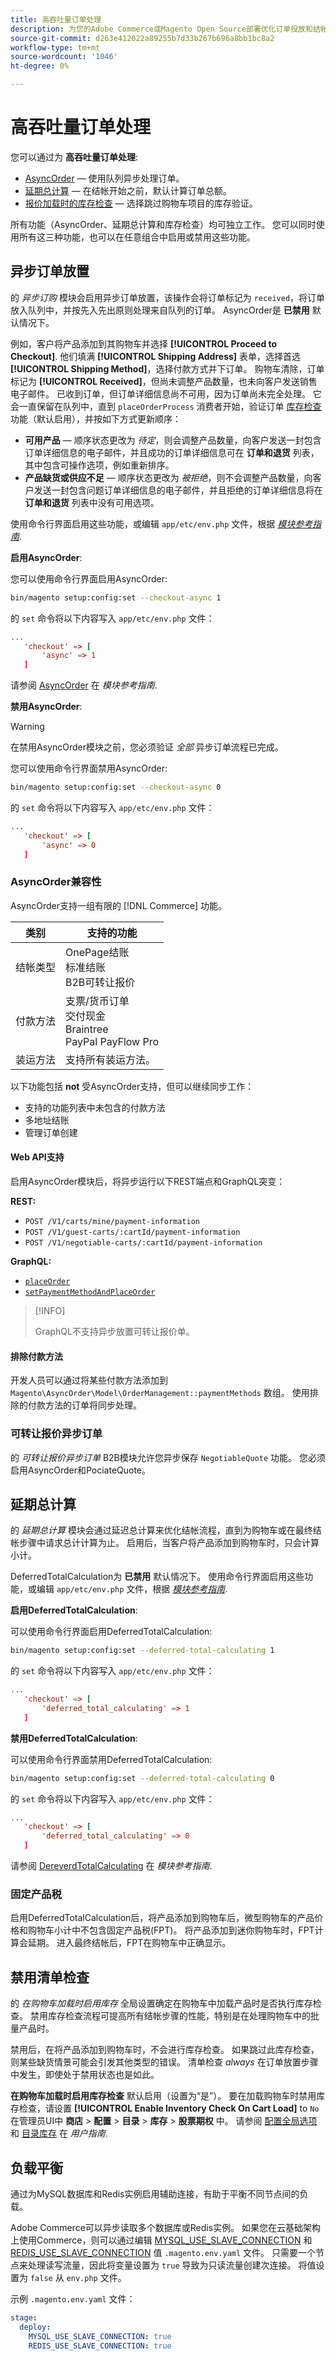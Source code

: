 ```yaml
---
title: 高吞吐量订单处理
description: 为您的Adobe Commerce或Magento Open Source部署优化订单投放和结帐体验。
source-git-commit: d263e412022a89255b7d33b267b696a8bb1bc8a2
workflow-type: tm+mt
source-wordcount: '1046'
ht-degree: 0%

---
```



# 高吞吐量订单处理

您可以通过为 **高吞吐量订单处理**:

- [AsyncOrder](#asynchronous-order-placement) — 使用队列异步处理订单。
- [延期总计算](#deferred-total-calculation) — 在结帐开始之前，默认计算订单总额。
- [报价加载时的库存检查](#disable-inventory-check) — 选择跳过购物车项目的库存验证。

所有功能（AsyncOrder、延期总计算和库存检查）均可独立工作。 您可以同时使用所有这三种功能，也可以在任意组合中启用或禁用这些功能。

## 异步订单放置

的 _异步订购_ 模块会启用异步订单放置，该操作会将订单标记为 `received`，将订单放入队列中，并按先入先出原则处理来自队列的订单。 AsyncOrder是 **已禁用** 默认情况下。

例如，客户将产品添加到其购物车并选择 **[!UICONTROL Proceed to Checkout]**. 他们填满 **[!UICONTROL Shipping Address]** 表单，选择首选 **[!UICONTROL Shipping Method]**，选择付款方式并下订单。 购物车清除，订单标记为 **[!UICONTROL Received]**，但尚未调整产品数量，也未向客户发送销售电子邮件。 已收到订单，但订单详细信息尚不可用，因为订单尚未完全处理。 它会一直保留在队列中，直到 `placeOrderProcess` 消费者开始，验证订单 [库存检查](#disable-inventory-check) 功能（默认启用），并按如下方式更新顺序：

- **可用产品** — 顺序状态更改为 _待定_，则会调整产品数量，向客户发送一封包含订单详细信息的电子邮件，并且成功的订单详细信息可在 **订单和退货** 列表，其中包含可操作选项，例如重新排序。
- **产品缺货或供应不足** — 顺序状态更改为 _被拒绝_，则不会调整产品数量，向客户发送一封包含问题订单详细信息的电子邮件，并且拒绝的订单详细信息将在 **订单和退货** 列表中没有可用选项。

使用命令行界面启用这些功能，或编辑 `app/etc/env.php` 文件，根据 [_模块参考指南_][mrg].

**启用AsyncOrder**:

您可以使用命令行界面启用AsyncOrder:

```bash
bin/magento setup:config:set --checkout-async 1
```

的 `set` 命令将以下内容写入 `app/etc/env.php` 文件：

```conf
...
   'checkout' => [
       'async' => 1
   ]
```

请参阅 [AsyncOrder] 在 _模块参考指南_.

**禁用AsyncOrder**:

>[!WARNING]
>
>在禁用AsyncOrder模块之前，您必须验证 _全部_ 异步订单流程已完成。

您可以使用命令行界面禁用AsyncOrder:

```bash
bin/magento setup:config:set --checkout-async 0
```

的 `set` 命令将以下内容写入 `app/etc/env.php` 文件：

```conf
...
   'checkout' => [
       'async' => 0
   ]
```

### AsyncOrder兼容性

AsyncOrder支持一组有限的 [!DNL Commerce] 功能。

| 类别 | 支持的功能 |
|---------------- | -----------------------|
| 结帐类型 | OnePage结账<br>标准结账<br>B2B可转让报价 |
| 付款方法 | 支票/货币订单<br>交付现金<br>Braintree<br>PayPal PayFlow Pro |
| 装运方法 | 支持所有装运方法。 |

以下功能包括 **not** 受AsyncOrder支持，但可以继续同步工作：

- 支持的功能列表中未包含的付款方法
- 多地址结账
- 管理订单创建

#### Web API支持

启用AsyncOrder模块后，将异步运行以下REST端点和GraphQL突变：

**REST:**

- `POST /V1/carts/mine/payment-information`
- `POST /V1/guest-carts/:cartId/payment-information`
- `POST /V1/negotiable-carts/:cartId/payment-information`

**GraphQL:**

- [`placeOrder`](https://devdocs.magento.com/guides/v2.4/graphql/mutations/place-order.html)
- [`setPaymentMethodAndPlaceOrder`](https://devdocs.magento.com/guides/v2.4/graphql/mutations/set-payment-place-order.html)

>[!INFO]
>
>GraphQL不支持异步放置可转让报价单。

#### 排除付款方法

开发人员可以通过将某些付款方法添加到 `Magento\AsyncOrder\Model\OrderManagement::paymentMethods` 数组。 使用排除的付款方法的订单将同步处理。

### 可转让报价异步订单

的 _可转让报价异步订单_ B2B模块允许您异步保存 `NegotiableQuote` 功能。 您必须启用AsyncOrder和PociateQuote。

## 延期总计算

的 _延期总计算_ 模块会通过延迟总计算来优化结帐流程，直到为购物车或在最终结帐步骤中请求总计计算为止。 启用后，当客户将产品添加到购物车时，只会计算小计。

DeferredTotalCalculation为 **已禁用** 默认情况下。 使用命令行界面启用这些功能，或编辑 `app/etc/env.php` 文件，根据 [_模块参考指南_][mrg].

**启用DeferredTotalCalculation**:

可以使用命令行界面启用DeferredTotalCalculation:

```bash
bin/magento setup:config:set --deferred-total-calculating 1
```

的 `set` 命令将以下内容写入 `app/etc/env.php` 文件：

```conf
...
   'checkout' => [
       'deferred_total_calculating' => 1
   ]
```

**禁用DeferredTotalCalculation**:

可以使用命令行界面禁用DeferredTotalCalculation:

```bash
bin/magento setup:config:set --deferred-total-calculating 0
```

的 `set` 命令将以下内容写入 `app/etc/env.php` 文件：

```conf
...
   'checkout' => [
       'deferred_total_calculating' => 0
   ]
```

请参阅 [DereverdTotalCalculating] 在 _模块参考指南_.

### 固定产品税

启用DeferredTotalCalculation后，将产品添加到购物车后，微型购物车的产品价格和购物车小计中不包含固定产品税(FPT)。 将产品添加到迷你购物车时，FPT计算会延期。 进入最终结帐后，FPT在购物车中正确显示。

## 禁用清单检查

的 _在购物车加载时启用库存_ 全局设置确定在购物车中加载产品时是否执行库存检查。 禁用库存检查流程可提高所有结帐步骤的性能，特别是在处理购物车中的批量产品时。

禁用后，在将产品添加到购物车时，不会进行库存检查。 如果跳过此库存检查，则某些缺货情景可能会引发其他类型的错误。 清单检查 _always_ 在订单放置步骤中发生，即使处于禁用状态也是如此。

**在购物车加载时启用库存检查** 默认启用（设置为“是”）。 要在加载购物车时禁用库存检查，请设置 **[!UICONTROL Enable Inventory Check On Cart Load]** to `No` 在管理员UI中 **商店** > **配置** > **目录** > **库存** > **股票期权** 中。 请参阅 [配置全局选项][global] 和 [目录库存][inventory] 在 _用户指南_.

## 负载平衡

通过为MySQL数据库和Redis实例启用辅助连接，有助于平衡不同节点间的负载。

Adobe Commerce可以异步读取多个数据库或Redis实例。 如果您在云基础架构上使用Commerce，则可以通过编辑 [MYSQL_USE_SLAVE_CONNECTION](https://devdocs.magento.com/cloud/env/variables-deploy.html#mysql_use_slave_connection) 和 [REDIS_USE_SLAVE_CONNECTION](https://devdocs.magento.com/cloud/env/variables-deploy.html#redis_use_slave_connection) 值 `.magento.env.yaml` 文件。 只需要一个节点来处理读写流量，因此将变量设置为 `true` 导致为只读流量创建次连接。 将值设置为 `false` 从 `env.php` 文件。

示例 `.magento.env.yaml` 文件：

```yaml
stage:
  deploy:
    MYSQL_USE_SLAVE_CONNECTION: true
    REDIS_USE_SLAVE_CONNECTION: true
```

<!-- link definitions -->

[global]: https://docs.magento.com/user-guide/catalog/inventory-options-global.html
[inventory]: https://docs.magento.com/user-guide/configuration/catalog/inventory.html
[mrg]: https://developer.adobe.com/commerce/php/module-reference/
[AsyncOrder]: https://developer.adobe.com/commerce/php/module-reference/module-async-order/
[DereverdTotalCalculating]: https://developer.adobe.com/commerce/php/module-reference/module-deferred-total-calculating/
